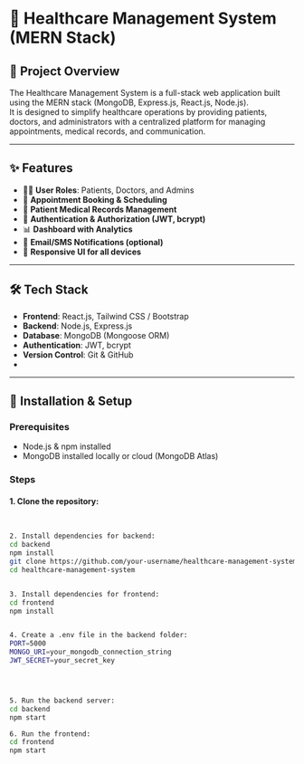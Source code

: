 # 🏥 Healthcare Management System (MERN Stack)

## 📌 Project Overview
The Healthcare Management System is a full-stack web application built using the MERN stack (MongoDB, Express.js, React.js, Node.js).  
It is designed to simplify healthcare operations by providing patients, doctors, and administrators with a centralized platform for managing appointments, medical records, and communication.

---

## ✨ Features
- 👨‍⚕️ **User Roles**: Patients, Doctors, and Admins
- 📅 **Appointment Booking & Scheduling**
- 💊 **Patient Medical Records Management**
- 🔐 **Authentication & Authorization (JWT, bcrypt)**
- 📊 **Dashboard with Analytics**
- 📧 **Email/SMS Notifications (optional)**
- 📱 **Responsive UI for all devices**

---

## 🛠 Tech Stack
- **Frontend**: React.js, Tailwind CSS / Bootstrap
- **Backend**: Node.js, Express.js
- **Database**: MongoDB (Mongoose ORM)
- **Authentication**: JWT, bcrypt
- **Version Control**: Git & GitHub
-

---

## 🚀 Installation & Setup

### Prerequisites
- Node.js & npm installed
- MongoDB installed locally or cloud (MongoDB Atlas)

### Steps

#### 1. Clone the repository:
```bash


2. Install dependencies for backend:
cd backend
npm install
git clone https://github.com/your-username/healthcare-management-system.git
cd healthcare-management-system


3. Install dependencies for frontend:
cd frontend
npm install


4. Create a .env file in the backend folder:
PORT=5000
MONGO_URI=your_mongodb_connection_string
JWT_SECRET=your_secret_key




5. Run the backend server:
cd backend
npm start

6. Run the frontend:
cd frontend
npm start
